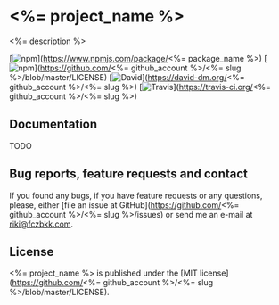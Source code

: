 # <%= project_name %>

<%= description %>

[![npm](https://img.shields.io/npm/v/element-monitor.svg?maxAge=2592000)](https://www.npmjs.com/package/<%= package_name %>)
[![npm](https://img.shields.io/npm/l/element-monitor.svg?maxAge=2592000)](https://github.com/<%= github_account %>/<%= slug %>/blob/master/LICENSE)
[![David](https://img.shields.io/david/fczbkk/element-monitor.svg?maxAge=2592000)](https://david-dm.org/<%= github_account %>/<%= slug %>)
[![Travis](https://img.shields.io/travis/fczbkk/element-monitor.svg?maxAge=2592000)](https://travis-ci.org/<%= github_account %>/<%= slug %>)

## Documentation

TODO

## Bug reports, feature requests and contact

If you found any bugs, if you have feature requests or any questions, please, either [file an issue at GitHub](https://github.com/<%= github_account %>/<%= slug %>/issues) or send me an e-mail at <a href="mailto:riki@fczbkk.com">riki@fczbkk.com</a>.

## License

<%= project_name %> is published under the [MIT license](https://github.com/<%= github_account %>/<%= slug %>/blob/master/LICENSE).
